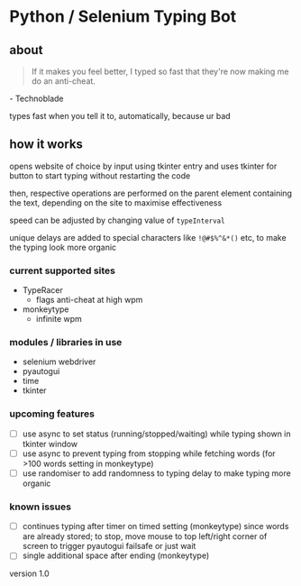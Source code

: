 # Python / Selenium Typing Bot

## about

> If it makes you feel better, I typed so fast that they're now making me do an anti-cheat.

\- Technoblade

types fast when you tell it to, automatically, because ur bad

## how it works

opens website of choice by input using tkinter entry and uses tkinter for button to start typing without restarting the code

then, respective operations are performed on the parent element containing the text, depending on the site to maximise effectiveness

speed can be adjusted by changing value of `typeInterval`

unique delays are added to special characters like `!@#$%^&*()` etc, to make the typing look more organic

### current supported sites

- TypeRacer
  - flags anti-cheat at high wpm
- monkeytype
  - infinite wpm

### modules / libraries in use

- selenium webdriver
- pyautogui
- time
- tkinter

### upcoming features

- [ ] use async to set status (running/stopped/waiting) while typing shown in tkinter window
- [ ] use async to prevent typing from stopping while fetching words (for >100 words setting in monkeytype)
- [ ] use randomiser to add randomness to typing delay to make typing more organic

### known issues

- [ ] continues typing after timer on timed setting (monkeytype) since words are already stored; to stop, move mouse to top left/right corner of screen to trigger pyautogui failsafe or just wait
- [ ] single additional space after ending (monkeytype)

version 1.0
